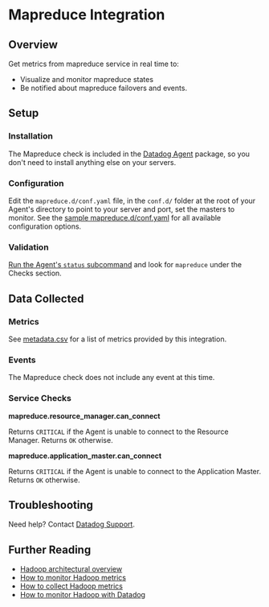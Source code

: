 # Mapreduce Integration

## Overview

Get metrics from mapreduce service in real time to:

* Visualize and monitor mapreduce states
* Be notified about mapreduce failovers and events.

## Setup
### Installation

The Mapreduce check is included in the [Datadog Agent][1] package, so you don't need to install anything else on your servers.

### Configuration

Edit the `mapreduce.d/conf.yaml` file, in the `conf.d/` folder at the root of your Agent's directory to point to your server and port, set the masters to monitor. See the [sample mapreduce.d/conf.yaml][2] for all available configuration options.

### Validation

[Run the Agent's `status` subcommand][3] and look for `mapreduce` under the Checks section.

## Data Collected
### Metrics
See [metadata.csv][4] for a list of metrics provided by this integration.

### Events
The Mapreduce check does not include any event at this time.

### Service Checks
**mapreduce.resource_manager.can_connect**

Returns `CRITICAL` if the Agent is unable to connect to the Resource Manager.
Returns `OK` otherwise.

**mapreduce.application_master.can_connect**

Returns `CRITICAL` if the Agent is unable to connect to the Application Master.
Returns `OK` otherwise.

## Troubleshooting
Need help? Contact [Datadog Support][5].

## Further Reading

* [Hadoop architectural overview][6]
* [How to monitor Hadoop metrics][7]
* [How to collect Hadoop metrics][8]
* [How to monitor Hadoop with Datadog][9]


[1]: https://app.datadoghq.com/account/settings#agent
[2]: https://github.com/DataDog/integrations-core/blob/master/mapreduce/conf.yaml.example
[3]: https://docs.datadoghq.com/agent/faq/agent-commands/#agent-status-and-information
[4]: https://github.com/DataDog/integrations-core/blob/master/mapreduce/metadata.csv
[5]: http://docs.datadoghq.com/help/
[6]: https://www.datadoghq.com/blog/hadoop-architecture-overview/
[7]: https://www.datadoghq.com/blog/monitor-hadoop-metrics/
[8]: https://www.datadoghq.com/blog/collecting-hadoop-metrics/
[9]: https://www.datadoghq.com/blog/monitor-hadoop-metrics-datadog/

